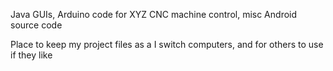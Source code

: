 Java GUIs, Arduino code for XYZ CNC machine control, misc Android source code

Place to keep my project files as a I switch computers, and for others to use if they like